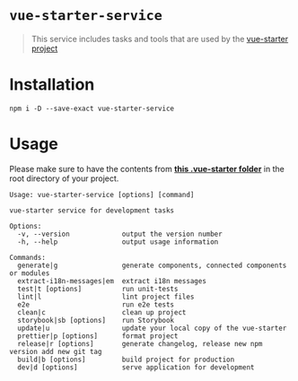 # `vue-starter-service`

> This service includes tasks and tools that are used by the [vue-starter project](https://github.com/devCrossNet/vue-starter)

# Installation

```
npm i -D --save-exact vue-starter-service
```

# Usage

Please make sure to have the contents from **[this .vue-starter folder](https://github.com/devCrossNet/vue-starter/tree/master/.vue-starter)** in the root directory of your project.

```
Usage: vue-starter-service [options] [command]

vue-starter service for development tasks

Options:
  -v, --version             output the version number
  -h, --help                output usage information

Commands:
  generate|g                generate components, connected components or modules
  extract-i18n-messages|em  extract i18n messages
  test|t [options]          run unit-tests
  lint|l                    lint project files
  e2e                       run e2e tests
  clean|c                   clean up project
  storybook|sb [options]    run Storybook
  update|u                  update your local copy of the vue-starter
  prettier|p [options]      format project
  release|r [options]       generate changelog, release new npm version add new git tag
  build|b [options]         build project for production
  dev|d [options]           serve application for development
```
